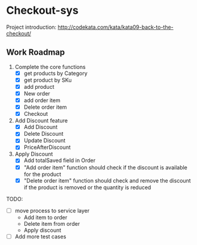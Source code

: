 # Checkout-sys

Project introduction:
http://codekata.com/kata/kata09-back-to-the-checkout/ 


## Work Roadmap
1. Complete the core functions
    - [x] get products by Category
    - [x] get product by SKu
    - [x] add product
    - [x] New order
    - [x] add order item
    - [x] Delete order item
    - [X] Checkout

2. Add Discount feature
    - [X] Add Discount
    - [X] Delete Discount
    - [X] Update Discount
    - [x] PriceAfterDiscount

3. Apply Discount
    - [x] Add totalSaved field in Order
    - [x] "Add order item" function should check if the discount is available for the product
    - [x] "Delete order item" function should check and remove the discount if the product is removed or the quantity is reduced

TODO:
- [ ] move process to service layer
    - Add item to order
    - Delete item from order
    - Apply discount 
- [ ] Add more test cases

